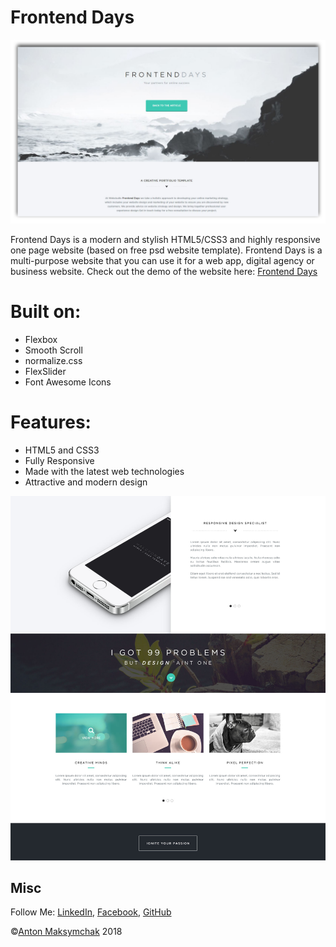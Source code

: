 # Frontend Days

![Frontend Days](assets/readme_1.png)

Frontend Days is a modern and stylish HTML5/CSS3 and highly responsive one page website (based on free psd website template). Frontend Days is a multi-purpose website that you can use it for a web app, digital agency or business website. Check out the demo of the website here: [Frontend Days](https://maksymchak.github.io/frontend-days/) 

# Built on:

* Flexbox
* Smooth Scroll
* normalize.css
* FlexSlider
* Font Awesome Icons

# Features:

* HTML5 and CSS3
* Fully Responsive
* Made with the latest web technologies
* Attractive and modern design

![Frontend Days](assets/readme_2.png)

## Misc

Follow Me: [LinkedIn](https://www.linkedin.com/in/anton-maksymchak/), [Facebook](https://www.facebook.com/Anton.Maksymchak), [GitHub](https://github.com/maksymchak)

©[Anton Maksymchak](https://github.com/maksymchak) 2018
